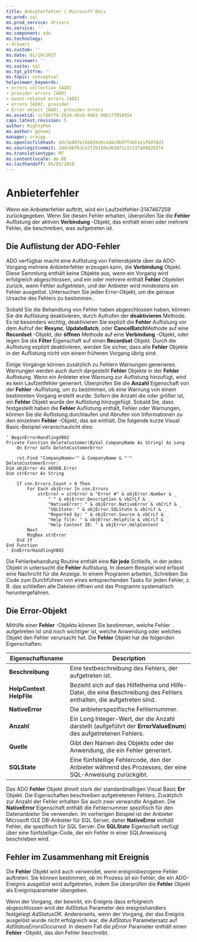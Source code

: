 ```yaml
---
title: Anbieterfehler | Microsoft Docs
ms.prod: sql
ms.prod_service: drivers
ms.service: ''
ms.component: ado
ms.technology:
- drivers
ms.custom: ''
ms.date: 01/19/2017
ms.reviewer: ''
ms.suite: sql
ms.tgt_pltfrm: ''
ms.topic: conceptual
helpviewer_keywords:
- errors collection [ADO]
- provider errors [ADO]
- event-related errors [ADO]
- errors [ADO], provider
- Error object [ADO], provider errors
ms.assetid: cc7d6ff9-2034-45c6-9d61-90b177010054
caps.latest.revision: 5
author: MightyPen
ms.author: genemi
manager: craigg
ms.openlocfilehash: ddc3e887e15b856e0caddc9b97f4bb1e1f6078d1
ms.sourcegitcommit: 2ddc0bfb3ce2f2b160e3638f1c2c237a898263f4
ms.translationtype: MT
ms.contentlocale: de-DE
ms.lasthandoff: 05/03/2018
---
```

# <a name="provider-errors"></a>Anbieterfehler
Wenn ein Anbieterfehler auftritt, wird ein Laufzeitfehler-2147467259 zurückgegeben. Wenn Sie diesen Fehler erhalten, überprüfen Sie die **Fehler** Auflistung der aktiven **Verbindung** -Objekt, das enthält einen oder mehrere Fehler, die beschreiben, was aufgetreten ist.  
  
## <a name="the-ado-errors-collection"></a>Die Auflistung der ADO-Fehler  
 ADO verfügbar macht eine Auflistung von Fehlerobjekte über da ADO-Vorgang mehrere Anbieterfehler erzeugen kann, die **Verbindung** Objekt. Diese Sammlung enthält keine Objekte aus, wenn ein Vorgang wird erfolgreich abgeschlossen, und ein oder mehrere enthält **Fehler** Objekten zurück, wenn Fehler aufgetreten, und der Anbieter wird mindestens ein Fehler ausgelöst. Untersuchen Sie jeden Error-Objekt, um die genaue Ursache des Fehlers zu bestimmen.  
  
 Sobald Sie die Behandlung von Fehler haben abgeschlossen haben, können Sie die Auflistung deaktivieren, durch Aufrufen der **deaktivieren** Methode. Es ist besonders wichtig, deaktivieren Sie explizit die **Fehler** Auflistung vor dem Aufruf der **Resync**, **UpdateBatch**, oder **CancelBatch**Methode auf eine **Recordset** -Objekt, der **öffnen** Methode auf eine **Verbindung** -Objekt, oder legen Sie die **Filter** Eigenschaft auf einen **Recordset** Objekt. Durch die Auflistung explizit deaktivieren, werden Sie sicher, dass alle **Fehler** Objekte in der Auflistung nicht von einem früheren Vorgang übrig sind.  
  
 Einige Vorgänge können zusätzlich zu Fehlern Warnungen generieren. Warnungen werden auch durch dargestellt **Fehler** Objekte in der **Fehler** Auflistung. Wenn ein Anbieter eine Warnung zur Auflistung hinzufügt, wird es kein Laufzeitfehler generiert. Überprüfen Sie die **Anzahl** Eigenschaft von der **Fehler** -Auflistung, um zu bestimmen, ob eine Warnung von einem bestimmten Vorgang erstellt wurde. Sofern die Anzahl die oder größer ist, ein **Fehler** Objekt wurde der Auflistung hinzugefügt. Sobald Sie, dass festgestellt haben die **Fehler** Auflistung enthält, Fehler oder Warnungen, können Sie die Auflistung durchlaufen und Abrufen von Informationen zu den einzelnen **Fehler** -Objekt, das sie enthält. Die folgende kurze Visual Basic-Beispiel veranschaulicht dies:  
  
```  
' BeginErrorHandlingVB02  
Private Function DeleteCustomer(ByVal CompanyName As String) As Long  
    On Error GoTo DeleteCustomerError  
  
    rst.Find "CompanyName='" & CompanyName & "'"  
DeleteCustomerError:  
Dim objError As ADODB.Error  
Dim strError As String  
  
    If cnn.Errors.Count > 0 Then  
        For Each objError In cnn.Errors  
            strError = strError & "Error #" & objError.Number & _  
                " " & objError.Description & vbCrLf & _  
                "NativeError: " & objError.NativeError & vbCrLf & _  
                "SQLState: " & objError.SQLState & vbCrLf & _  
                "Reported by: " & objError.Source & vbCrLf & _  
                "Help file: " & objError.HelpFile & vbCrLf & _  
                "Help Context ID: " & objError.HelpContext  
        Next  
        MsgBox strError  
    End If  
End Function  
' EndErrorHandlingVB02  
```  
  
 Die Fehlerbehandlung Routine enthält eine **für jede** Schleife, in der jedes Objekt in untersucht die **Fehler** Auflistung. In diesem Beispiel wird erfasst eine Nachricht für die Anzeige. In einem Programm arbeiten, Schreiben Sie Code zum Durchführen von eines entsprechenden Tasks für jeden Fehler, z. B. das schließen alle Dateien öffnen und das Programm systematisch heruntergefahren.  
  
## <a name="the-error-object"></a>Die Error-Objekt  
 Mithilfe einer **Fehler** -Objekts können Sie bestimmen, welche Fehler aufgetreten ist und noch wichtiger ist, welche Anwendung oder welches Objekt den Fehler verursacht hat. Die **Fehler** Objekt hat die folgenden Eigenschaften:  
  
|Eigenschaftsname|Description|  
|-------------------|-----------------|  
|**Beschreibung**|Eine textbeschreibung des Fehlers, der aufgetreten ist.|  
|**HelpContext HelpFile**|Bezieht sich auf das Hilfethema und Hilfe-Datei, die eine Beschreibung des Fehlers enthalten, die aufgetreten sind.|  
|**NativeError**|Die anbieterspezifische Fehlernummer.|  
|**Anzahl**|Ein Long Integer-Wert, der die Anzahl darstellt (aufgeführt der **ErrorValueEnum**) des aufgetretenen Fehlers.|  
|**Quelle**|Gibt den Namen des Objekts oder der Anwendung, die ein Fehler generiert.|  
|**SQLState**|Eine fünfstellige Fehlercode, den der Anbieter während des Prozesses, der eine SQL-Anweisung zurückgibt.|  
  
 Das ADO **Fehler** Objekt ähnelt stark der standardmäßigen Visual Basic **Err** Objekt. Die Eigenschaften beschreiben aufgetretenen Fehlers. Zusätzlich zur Anzahl der Fehler erhalten Sie auch zwei verwandte Angaben. Die **NativeError** Eigenschaft enthält die Fehlernummer spezifisch für den Datenanbieter Sie verwenden. Im vorherigen Beispiel ist der Anbieter Microsoft OLE DB-Anbieter für SQL Server, daher **NativeError** enthält Fehler, die spezifisch für SQL Server. Die **SQLState** Eigenschaft verfügt über eine fünfstellige-Code, der ein Fehler in einer SQL­Anweisung beschrieben wird.  
  
## <a name="event-related-errors"></a>Fehler im Zusammenhang mit Ereignis  
 Die **Fehler** Objekt wird auch verwendet, wenn ereignisbezogene Fehler auftreten. Sie können bestimmen, ob im Prozess ist ein Fehler, die ein ADO-Ereignis ausgelöst wird aufgetreten, indem Sie überprüfen die **Fehler** Objekt als Ereignisparameter übergeben.  
  
 Wenn der Vorgang, der bewirkt, ein Ereignis dass erfolgreich abgeschlossen wird der *AdStatus* Parameter des ereignishandlers festgelegt *AdStatusOK*. Andererseits, wenn der Vorgang, der das Ereignis ausgelöst wurde nicht erfolgreich war, die *AdStatus* Parametersatz auf *AdStatusErrorsOccurred*. In diesem Fall die *pError* Parameter enthält einen **Fehler** -Objekt, das den Fehler beschreibt.
